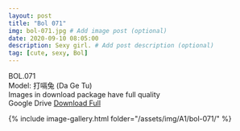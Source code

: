```yaml
---
layout: post
title: "Bol 071"
img: bol-071.jpg # Add image post (optional)
date: 2020-09-10 08:05:00
description: Sexy girl. # Add post description (optional)
tag: [cute, sexy, Bol]
---
```

BOL.071  
Model: 打嗝兔 (Da Ge Tu)                                                       
Images in download package have full quality                    
Google Drive [Download Full](http://gestyy.com/eekfpA)

{% include image-gallery.html folder="/assets/img/A1/bol-071/" %}
